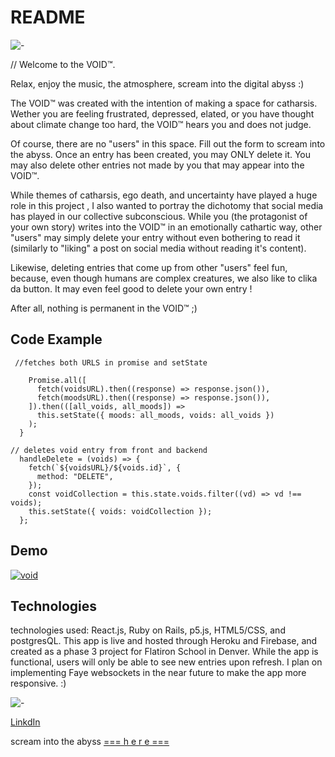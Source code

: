 # README

![-](https://i.imgur.com/lQ3b1As.gif)

// Welcome to the VOID™.

Relax, enjoy the music, the atmosphere, scream into the digital abyss :)

The VOID™ was created with the intention of making a space for catharsis. Wether you are feeling frustrated, depressed, elated, or you have thought about climate change too hard, the VOID™ hears you and does not judge.

Of course, there are no "users" in this space. Fill out the form to scream into the abyss. Once an entry has been created, you may ONLY delete it. You may also delete other entries not made by you that may appear into the VOID™.

While themes of catharsis, ego death, and uncertainty have played a huge role in this project , I also wanted to portray the dichotomy that social media has played in our collective subconscious. While you (the protagonist of your own story) writes into the VOID™ in an emotionally cathartic way, other "users" may simply delete your entry without even bothering to read it (similarly to "liking" a post on social media without reading it's content).

Likewise, deleting entries that come up from other "users" feel fun, because, even though humans are complex creatures, we also like to clika da button. It may even feel good to delete your own entry !

After all, nothing is permanent in the VOID™ ;)

## Code Example

```
 //fetches both URLS in promise and setState

    Promise.all([
      fetch(voidsURL).then((response) => response.json()),
      fetch(moodsURL).then((response) => response.json()),
    ]).then(([all_voids, all_moods]) =>
      this.setState({ moods: all_moods, voids: all_voids })
    );
  }

// deletes void entry from front and backend
  handleDelete = (voids) => {
    fetch(`${voidsURL}/${voids.id}`, {
      method: "DELETE",
    });
    const voidCollection = this.state.voids.filter((vd) => vd !== voids);
    this.setState({ voids: voidCollection });
  };
```

## Demo

[![void](http://img.youtube.com/vi/t5652l8Vqsw/0.jpg)](https://www.youtube.com/watch?v=t5652l8Vqsw "The Void Becomes You")

## Technologies

technologies used: React.js, Ruby on Rails, p5.js, HTML5/CSS, and postgresQL. This app is live and hosted through Heroku and Firebase, and created as a phase 3 project for Flatiron School in Denver. While the app is functional, users will only be able to see new entries upon refresh. I plan on implementing Faye websockets in the near future to make the app more responsive. :)

![-](https://i.imgur.com/hkdLbtZ.jpg)

[LinkdIn](https://www.linkedin.com/in/joannsiciliano/)

scream into the abyss [=== h e r e ===](https://the-void-becomes-you.web.app/)
